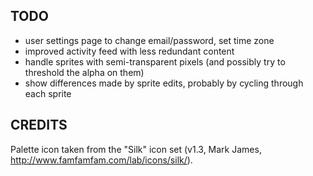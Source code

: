 ## TODO

- user settings page to change email/password, set time zone
- improved activity feed with less redundant content
- handle sprites with semi-transparent pixels (and possibly try to threshold the alpha on them)
- show differences made by sprite edits, probably by cycling through each sprite

## CREDITS

Palette icon taken from the "Silk" icon set (v1.3, Mark James, http://www.famfamfam.com/lab/icons/silk/).

